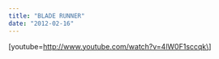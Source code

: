 ```yaml
---
title: "BLADE RUNNER"
date: "2012-02-16"
---
```


\[youtube=http://www.youtube.com/watch?v=4lW0F1sccqk\]
